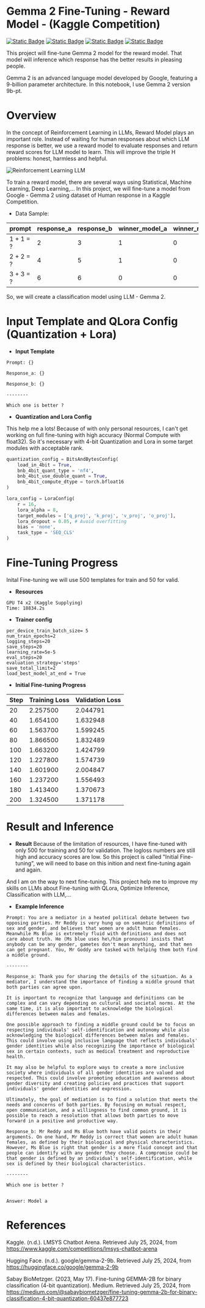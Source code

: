 # Gemma 2 Fine-Tuning - Reward Model - (Kaggle Competition)

[![Static Badge](https://img.shields.io/badge/Kaggle-Notebook-blue?logo=Kaggle&labelColor=white)](https://www.kaggle.com/)
[![Static Badge](https://img.shields.io/badge/Google-Gemma%202-yellow?logo=google&logoColor=red&labelColor=white)](https://huggingface.co/google/gemma-2-9b)
[![Static Badge](https://img.shields.io/badge/Hugging%20Face-Transformers-orange?logo=huggingface&logoColor=yellow&labelColor=white)](https://huggingface.co/docs/transformers/index)
[![Static Badge](https://img.shields.io/badge/License-MIT-brown?labelColor=white)](https://en.wikipedia.org/wiki/MIT_License)

This project will fine-tune Gemma 2 model for the reward model. That model will inference which response has the better results in pleasing people.

Gemma 2 is an advanced language model developed by Google, featuring a 9-billion parameter architecture. In this notebook, I use Gemma 2 version 9b-pt.

# Overview

In the concept of Reinforcement Learning in LLMs, Reward Model plays an important role. Instead of waiting for human responses about which LLM response is better, we use a reward model to evaluate responses and return reward scores for LLM model to learn. This will improve the triple H problems: honest, harmless and helpful.

![Reinforcement Learning LLM](https://cdn.prod.website-files.com/63f3993d10c2a062a4c9f13c/64c7d68df4bd1ec49d4f0077_1*cNrEpldTOy510JguQBPriQ.png)

To train a reward model, there are several ways using Statistical, Machine Learning, Deep Learning,... In this project, we will fine-tune a model from Google - Gemma 2 using dataset of Human response in a Kaggle Competition. 

- Data Sample:

| prompt    | response_a | response_b | winner_model_a | winner_model_b | winner_tie |
|-----------|------------|------------|----------------|----------------|------------|
| 1 + 1 = ? | 2          | 3          | 1              | 0              | 0          |
| 2 + 2 = ? | 4          | 5          | 1              | 0              | 0          |
| 3 + 3 = ? | 6          | 6          | 0              | 0              | 1          |

So, we will create a classification model using LLM - Gemma 2.

# Input Template and QLora Config (Quantization + Lora) 

- **Input Template**

```
Prompt: {} 

Response_a: {}

Response_b: {}

--------

Which one is better ?
```

- **Quantization and Lora Config**

This help me a lots! Because of with only personal resources, I can't get working on full fine-tuning with high accuracy (Normal Compute with float32). So it's necessary with 4-bit Quantization and Lora in some target modules with acceptable rank.

```python
quantization_config = BitsAndBytesConfig(
    load_in_4bit = True,
    bnb_4bit_quant_type = 'nf4',
    bnb_4bit_use_double_quant = True,
    bnb_4bit_compute_dtype = torch.bfloat16
)

lora_config = LoraConfig(
    r = 16,
    lora_alpha = 8,
    target_modules = ['q_proj', 'k_proj', 'v_proj', 'o_proj'],
    lora_dropout = 0.05, # Avoid overfitting
    bias = 'none',
    task_type = 'SEQ_CLS'
)
```

# Fine-Tuning Progress

Inital Fine-tuning we will use 500 templates for train and 50 for valid.

- **Resources**
 
```
GPU T4 x2 (Kaggle Supplying)
Time: 18834.2s 
```

- **Trainer config**

```
per_device_train_batch_size= 5
num_train_epochs=2
logging_steps=20
save_steps=20
learning_rate=5e-5
eval_steps=20
evaluation_strategy='steps'
save_total_limit=2
load_best_model_at_end = True
```

- **Initial Fine-tuning Progress**

| Step | Training Loss | Validation Loss |
|------|---------------|-----------------|
| 20   | 2.257500      | 2.044791        |
| 40   | 1.654100      | 1.632948        |
| 60   | 1.563700      | 1.599245        |
| 80   | 1.866500      | 1.832489        |
| 100  | 1.663200      | 1.424799        |
| 120  | 1.227800      | 1.574739        |
| 140  | 1.601900      | 2.004847        |
| 160  | 1.237200      | 1.556493        |
| 180  | 1.413400      | 1.370673        |
| 200  | 1.324500      | 1.371178        |

# Result and Inference

- **Result**
Because of the limitation of resources, I have fine-tuned with only 500 for training and 50 for validation. The logloss numbers are still high and   accuracy scores are low. So this project is called "Initial Fine-tuning", we will need to base on this inition and next fine-tuning again and again. 

And I am on the way to next fine-tuning. This project help me to improve my skills on LLMs about Fine-tuning with QLora, Optimize Inference, Classification with LLM,...

- **Example Inference**

```
Prompt: You are a mediator in a heated political debate between two opposing parties. Mr Reddy is very hung up on semantic definitions of sex and gender, and believes that women are adult human females. Meanwhile Ms Blue is extremely fluid with definitions and does not care about truth. He (Ms blue uses he\/him pronouns) insists that anybody can be any gender, gametes don't mean anything, and that men can get pregnant. You, Mr Goddy are tasked with helping them both find a middle ground. 

--------

Response_a: Thank you for sharing the details of the situation. As a mediator, I understand the importance of finding a middle ground that both parties can agree upon.

It is important to recognize that language and definitions can be complex and can vary depending on cultural and societal norms. At the same time, it is also important to acknowledge the biological differences between males and females.

One possible approach to finding a middle ground could be to focus on respecting individuals' self-identification and autonomy while also acknowledging the biological differences between males and females. This could involve using inclusive language that reflects individuals' gender identities while also recognizing the importance of biological sex in certain contexts, such as medical treatment and reproductive health.

It may also be helpful to explore ways to create a more inclusive society where individuals of all gender identities are valued and respected. This could involve promoting education and awareness about gender diversity and creating policies and practices that support individuals' gender identities and expression.

Ultimately, the goal of mediation is to find a solution that meets the needs and concerns of both parties. By focusing on mutual respect, open communication, and a willingness to find common ground, it is possible to reach a resolution that allows both parties to move forward in a positive and productive way. 

Response_b: Mr Reddy and Ms Blue both have valid points in their arguments. On one hand, Mr Reddy is correct that women are adult human females, as defined by their biological and physical characteristics. However, Ms Blue is right that gender is a more fluid concept and that people can identify with any gender they choose. A compromise could be that gender is defined by an individual's self-identification, while sex is defined by their biological characteristics. 

--------

Which one is better ?


Answer: Model a
```

# References

Kaggle. (n.d.). LMSYS Chatbot Arena. Retrieved July 25, 2024, from https://www.kaggle.com/competitions/lmsys-chatbot-arena

Hugging Face. (n.d.). google/gemma-2-9b. Retrieved July 25, 2024, from https://huggingface.co/google/gemma-2-9b

Sabay BioMetzger. (2023, May 17). Fine-tuning GEMMA-2B for binary classification (4-bit quantization). Medium. Retrieved July 25, 2024, from https://medium.com/@sabaybiometzger/fine-tuning-gemma-2b-for-binary-classification-4-bit-quantization-60437e877723
